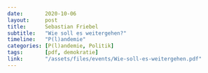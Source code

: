 ```yaml
---
date:       2020-10-06
layout:     post
title:      Sebastian Friebel
subtitle:   "Wie soll es weitergehen?"
timeline:   "P(l)andemie"
categories: [P(l)andemie, Politik]
tags:       [pdf, demokratie]
link:       "/assets/files/events/Wie-soll-es-weitergehen.pdf"
---
```

<object data="{{ page.link }}" style='height:calc(100vh - 400px); width: 100%' type='application/pdf'></object>
